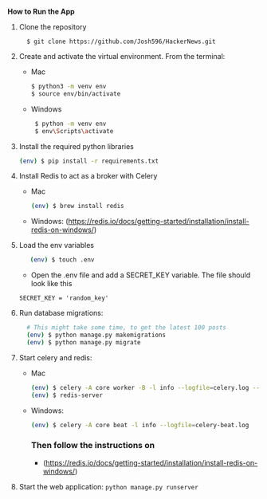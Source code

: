 **How to Run the App**
1. Clone the repository
    ``` 
      $ git clone https://github.com/Josh596/HackerNews.git 
    ```
2. Create and activate the virtual environment. From the terminal:
   - Mac 
      ```bash
      $ python3 -m venv env
      $ source env/bin/activate
      ```
   - Windows
     ```bash
      $ python -m venv env
      $ env\Scripts\activate
     ``` 
3. Install the required python libraries
   ```bash
   (env) $ pip install -r requirements.txt
   ``` 
4. Install Redis to act as a broker with Celery
   - Mac
      ```bash
      (env) $ brew install redis
      ```
   - Windows: (https://redis.io/docs/getting-started/installation/install-redis-on-windows/)
5. Load the env variables
   ```bash
      (env) $ touch .env
   ```
   - Open the .env file and add a SECRET_KEY variable. The file should look like this
   ```
   SECRET_KEY = 'random_key'
   ```
6. Run database migrations: 
    ```bash
      # This might take some time, to get the latest 100 posts
      (env) $ python manage.py makemigrations
      (env) $ python manage.py migrate
    ```

7. Start celery and redis:
   - Mac
      ```bash
      (env) $ celery -A core worker -B -l info --logfile=celery.log --detach
      (env) $ redis-server
      ```
   - Windows:
      ```bash
      (env) $ celery -A core beat -l info --logfile=celery-beat.log
      ```
      ### Then follow the instructions on
      - (https://redis.io/docs/getting-started/installation/install-redis-on-windows/)
8. Start the web application: `python manage.py runserver`

